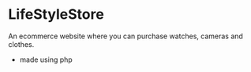 # LifeStyleStore
An ecommerce website where you can purchase watches, cameras and clothes.

- made using php

